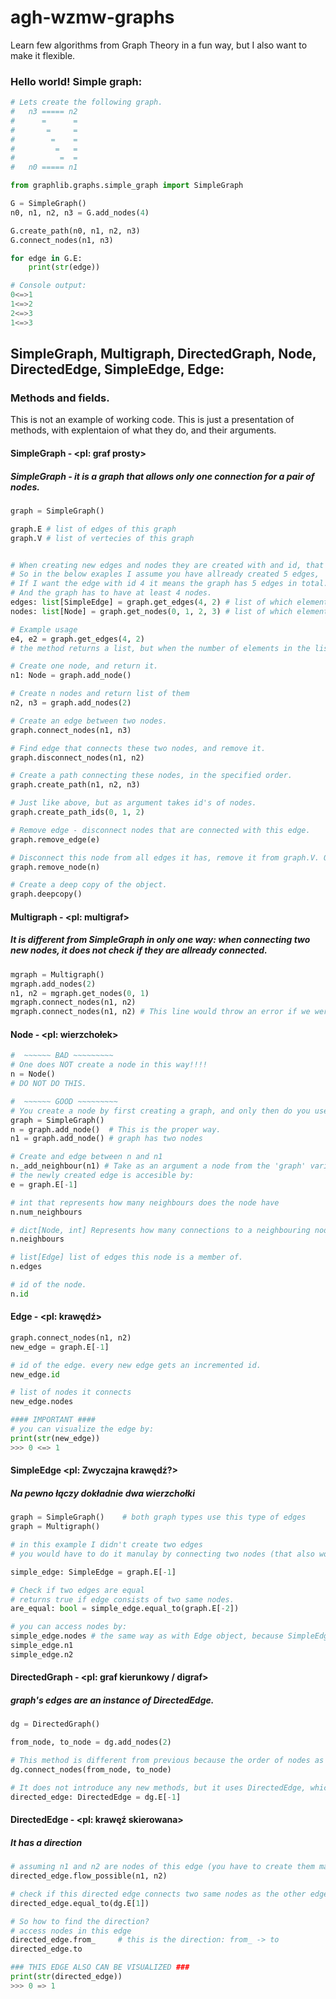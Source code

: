 # agh-wzmw-graphs

Learn few algorithms from Graph Theory in a fun way, but I also want to make it flexible.


### Hello world! Simple graph:

```py
# Lets create the following graph.
#   n3 ===== n2
#      =      =
#       =     =
#        =    =
#         =   =
#          =  =
#   n0 ===== n1

from graphlib.graphs.simple_graph import SimpleGraph

G = SimpleGraph()
n0, n1, n2, n3 = G.add_nodes(4)

G.create_path(n0, n1, n2, n3)
G.connect_nodes(n1, n3)

for edge in G.E:
    print(str(edge))

# Console output:
0<=>1
1<=>2
2<=>3
1<=>3
```

## SimpleGraph, Multigraph, DirectedGraph, Node, DirectedEdge, SimpleEdge, Edge:
### Methods and fields.


This is not an example of working code.
This is just a presentation of methods, with explentaion of what they do, and their arguments.

#### SimpleGraph - <pl: graf prosty> 
##### SimpleGraph - it is a graph that allows only one connection for a pair of nodes.
```py
graph = SimpleGraph()

graph.E # list of edges of this graph
graph.V # list of vertecies of this graph


# When creating new edges and nodes they are created with and id, that starts at 0 for the first node and edge
# So in the below exaples I assume you have allready created 5 edges, 
# If I want the edge with id 4 it means the graph has 5 edges in total.
# And the graph has to have at least 4 nodes.
edges: list[SimpleEdge] = graph.get_edges(4, 2) # list of which elements are objects of class SimpleEdge.
nodes: list[Node] = graph.get_nodes(0, 1, 2, 3) # list of which elements are objects of class Node.

# Example usage
e4, e2 = graph.get_edges(4, 2)
# the method returns a list, but when the number of elements in the list mathes number of variables I want to assign them to they are unpacked and ussigned to them, much like with a tuple.

# Create one node, and return it.
n1: Node = graph.add_node()

# Create n nodes and return list of them
n2, n3 = graph.add_nodes(2)

# Create an edge between two nodes.
graph.connect_nodes(n1, n3)

# Find edge that connects these two nodes, and remove it.
graph.disconnect_nodes(n1, n2)

# Create a path connecting these nodes, in the specified order.
graph.create_path(n1, n2, n3)

# Just like above, but as argument takes id's of nodes.
graph.create_path_ids(0, 1, 2) 

# Remove edge - disconnect nodes that are connected with this edge.
graph.remove_edge(e)

# Disconnect this node from all edges it has, remove it from graph.V. Object is permanently deleted.
graph.remove_node(n)

# Create a deep copy of the object.
graph.deepcopy()
```

#### Multigraph - <pl: multigraf> 
##### It is different from SimpleGraph in only one way: when connecting two new nodes, it does not check if they are allready connected.

```py
mgraph = Multigraph()
mgraph.add_nodes(2)
n1, n2 = mgraph.get_nodes(0, 1)
mgraph.connect_nodes(n1, n2)
mgraph.connect_nodes(n1, n2) # This line would throw an error if we were working with a SimpleGraph, but it wont, beacuse Multigraph allows multiple edges between two same nodes.
```


#### Node - <pl: wierzchołek>

```py
#  ~~~~~~ BAD ~~~~~~~~~
# One does NOT create a node in this way!!!!
n = Node()
# DO NOT DO THIS.

#  ~~~~~~ GOOD ~~~~~~~~~
# You create a node by first creating a graph, and only then do you use an appropriate method on this graph to create a Node associated with this graph.
graph = SimpleGraph()
n = graph.add_node()  # This is the proper way.
n1 = graph.add_node() # graph has two nodes

# Create and edge between n and n1
n._add_neighbour(n1) # Take as an argument a node from the 'graph' variable
# the newly created edge is accesible by:
e = graph.E[-1]

# int that represents how many neighbours does the node have
n.num_neighbours

# dict[Node, int] Represents how many connections to a neighbouring node this node has.
n.neighbours

# list[Edge] list of edges this node is a member of.
n.edges

# id of the node.
n.id
```

#### Edge - <pl: krawędź>
```py
graph.connect_nodes(n1, n2)
new_edge = graph.E[-1]

# id of the edge. every new edge gets an incremented id.
new_edge.id

# list of nodes it connects
new_edge.nodes

#### IMPORTANT ####
# you can visualize the edge by:
print(str(new_edge))
>>> 0 <=> 1
```

#### SimpleEdge <pl: Zwyczajna krawędź?> 
##### Na pewno łączy dokładnie dwa wierzchołki

```py
graph = SimpleGraph()    # both graph types use this type of edges
graph = Multigraph()

# in this example I didn't create two edges
# you would have to do it manulay by connecting two nodes (that also would have to be created)

simple_edge: SimpleEdge = graph.E[-1]

# Check if two edges are equal
# returns true if edge consists of two same nodes.
are_equal: bool = simple_edge.equal_to(graph.E[-2])

# you can access nodes by:
simple_edge.nodes # the same way as with Edge object, because SimpleEdge is a child of Edge.
simple_edge.n1
simple_edge.n2
```


#### DirectedGraph - <pl: graf kierunkowy / digraf>
##### graph's edges are an instance of DirectedEdge.
```py
dg = DirectedGraph()

from_node, to_node = dg.add_nodes(2)

# This method is different from previous because the order of nodes as arugments is important
dg.connect_nodes(from_node, to_node)

# It does not introduce any new methods, but it uses DirectedEdge, which has different
directed_edge: DirectedEdge = dg.E[-1]
```


#### DirectedEdge - <pl: krawęź skierowana>
##### It has a direction
```py
# assuming n1 and n2 are nodes of this edge (you have to create them manulay in you code)
directed_edge.flow_possible(n1, n2) 

# check if this directed edge connects two same nodes as the other edge and if they have the same flow direction
directed_edge.equal_to(dg.E[1])     

# So how to find the direction?
# access nodes in this edge
directed_edge.from_     # this is the direction: from_ -> to
directed_edge.to

### THIS EDGE ALSO CAN BE VISUALIZED ###
print(str(directed_edge))
>>> 0 => 1

```